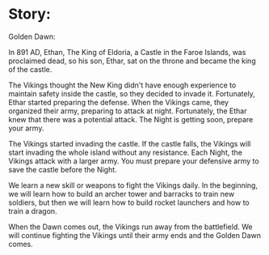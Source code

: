 # Story:
Golden Dawn:

In 891 AD, Ethan, The King of Eldoria, a Castle in the Faroe Islands, was proclaimed dead, so his son, Ethar, sat on the throne and became the king of the castle.

The Vikings thought the New King didn't have enough experience to maintain safety inside the castle, so they decided to invade it. Fortunately, Ethar started preparing the defense. When the Vikings came, they organized their army, preparing to attack at night. Fortunately, the Ethar knew that there was a potential attack. The Night is getting soon, prepare your army.

The Vikings started invading the castle. If the castle falls, the Vikings will start invading the whole island without any resistance. Each Night, the Vikings attack with a larger army. You must prepare your defensive army to save the castle before the Night.

We learn a new skill or weapons to fight the Vikings daily. In the beginning, we will learn how to build an archer tower and barracks to train new soldiers, but then we will learn how to build rocket launchers and how to train a dragon.

When the Dawn comes out, the Vikings run away from the battlefield. We will continue fighting the Vikings until their army ends and the Golden Dawn comes.
